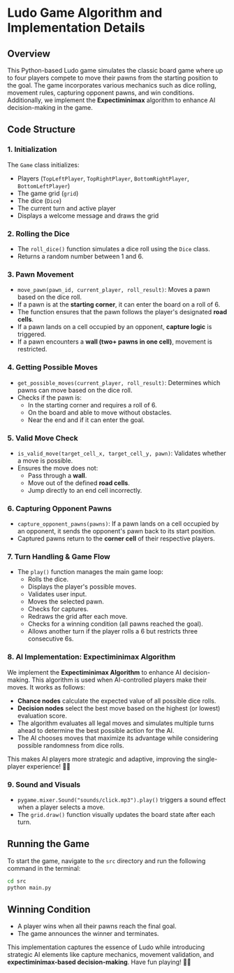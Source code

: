 # Ludo Game Algorithm and Implementation Details

## Overview

This Python-based Ludo game simulates the classic board game where up to four players compete to move their pawns from the starting position to the goal. The game incorporates various mechanics such as dice rolling, movement rules, capturing opponent pawns, and win conditions. Additionally, we implement the **Expectiminimax** algorithm to enhance AI decision-making in the game.

## Code Structure

### 1. **Initialization**

The `Game` class initializes:

- Players (`TopLeftPlayer`, `TopRightPlayer`, `BottomRightPlayer`, `BottomLeftPlayer`)
- The game grid (`grid`)
- The dice (`Dice`)
- The current turn and active player
- Displays a welcome message and draws the grid

### 2. **Rolling the Dice**

- The `roll_dice()` function simulates a dice roll using the `Dice` class.
- Returns a random number between 1 and 6.

### 3. **Pawn Movement**

- `move_pawn(pawn_id, current_player, roll_result)`: Moves a pawn based on the dice roll.
- If a pawn is at the **starting corner**, it can enter the board on a roll of 6.
- The function ensures that the pawn follows the player's designated **road cells**.
- If a pawn lands on a cell occupied by an opponent, **capture logic** is triggered.
- If a pawn encounters a **wall (two+ pawns in one cell)**, movement is restricted.

### 4. **Getting Possible Moves**

- `get_possible_moves(current_player, roll_result)`: Determines which pawns can move based on the dice roll.
- Checks if the pawn is:
  - In the starting corner and requires a roll of 6.
  - On the board and able to move without obstacles.
  - Near the end and if it can enter the goal.

### 5. **Valid Move Check**

- `is_valid_move(target_cell_x, target_cell_y, pawn)`: Validates whether a move is possible.
- Ensures the move does not:
  - Pass through a **wall**.
  - Move out of the defined **road cells**.
  - Jump directly to an end cell incorrectly.

### 6. **Capturing Opponent Pawns**

- `capture_opponent_pawns(pawns)`: If a pawn lands on a cell occupied by an opponent, it sends the opponent's pawn back to its start position.
- Captured pawns return to the **corner cell** of their respective players.

### 7. **Turn Handling & Game Flow**

- The `play()` function manages the main game loop:
  - Rolls the dice.
  - Displays the player's possible moves.
  - Validates user input.
  - Moves the selected pawn.
  - Checks for captures.
  - Redraws the grid after each move.
  - Checks for a winning condition (all pawns reached the goal).
  - Allows another turn if the player rolls a 6 but restricts three consecutive 6s.

### 8. **AI Implementation: Expectiminimax Algorithm**

We implement the **Expectiminimax Algorithm** to enhance AI decision-making. This algorithm is used when AI-controlled players make their moves. It works as follows:

- **Chance nodes** calculate the expected value of all possible dice rolls.
- **Decision nodes** select the best move based on the highest (or lowest) evaluation score.
- The algorithm evaluates all legal moves and simulates multiple turns ahead to determine the best possible action for the AI.
- The AI chooses moves that maximize its advantage while considering possible randomness from dice rolls.

This makes AI players more strategic and adaptive, improving the single-player experience! 🤖🎲

### 9. **Sound and Visuals**

- `pygame.mixer.Sound("sounds/click.mp3").play()` triggers a sound effect when a player selects a move.
- The `grid.draw()` function visually updates the board state after each turn.

## Running the Game

To start the game, navigate to the `src` directory and run the following command in the terminal:

```bash
cd src
python main.py
```

## Winning Condition

- A player wins when all their pawns reach the final goal.
- The game announces the winner and terminates.


This implementation captures the essence of Ludo while introducing strategic AI elements like capture mechanics, movement validation, and **expectiminimax-based decision-making**. Have fun playing! 🎲😃

